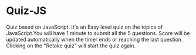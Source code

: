 # Quiz-JS
Quiz based on JavaScript.
It's an Easy level quiz on the topics of JavaScript.You will have 1 minute to submit all the 5 questions.
Score will be updated automatically when the timer ends or reaching the last question.
Clicking on the "Retake quiz" will start the quiz again.
